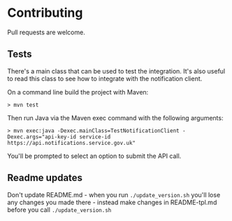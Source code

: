 # Contributing

Pull requests are welcome.


## Tests

There's a main class that can be used to test the integration. It's also useful to read this class to see how to integrate with the notification client.

On a command line build the project with Maven:

```shell
> mvn test
```

Then run Java via the Maven exec command with the following arguments:

```shell
> mvn exec:java -Dexec.mainClass=TestNotificationClient -Dexec.args="api-key-id service-id https://api.notifications.service.gov.uk"
```

You'll be prompted to select an option to submit the API call.


## Readme updates
Don't update README.md - when you run `./update_version.sh` you'll lose any changes you made there - instead make
changes in README-tpl.md before you call `./update_version.sh`